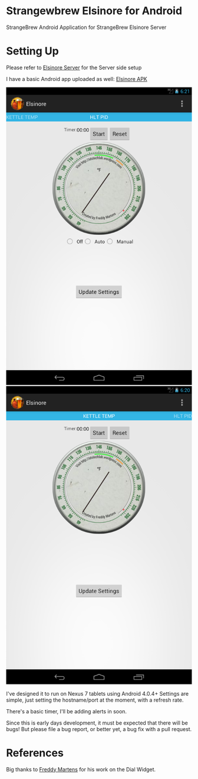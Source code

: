Strangewbrew Elsinore for Android
=================================

StrangeBrew Android Application for StrangeBrew Elsinore Server


Setting Up
==========
Please refer to [Elsinore Server](https://github.com/DougEdey/SB_Elsinore_Server) for the Server side setup

I have a basic Android app uploaded as well: [Elsinore APK](https://github.com/DougEdey/SB_Elsinore_Android/blob/master/bin/Elsinore.apk)

![Android App PID](https://github.com/DougEdey/SB_Elsinore_Android/raw/master/img/PID_Elsinore.png)
![Android App Temp](https://github.com/DougEdey/SB_Elsinore_Android/raw/master/img/Temp_Elsinore.png)

I've designed it to run on Nexus 7 tablets using Android 4.0.4+ Settings are simple, just setting the hostname/port at the moment, with a refresh rate.

There's a basic timer, I'll be adding alerts in soon.

Since this is early days development, it must be expected that there will be bugs! But please file a bug report, or better yet, a bug fix with a pull request.


References
==========

Big thanks to [Freddy Martens](http://atstechlab.wordpress.com) for his work on the Dial Widget.  